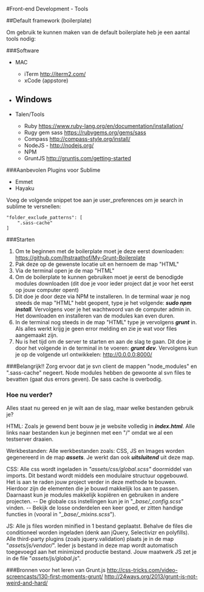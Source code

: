 #Front-end Development - Tools

##Default framework (boilerplate)

Om gebruik te kunnen maken van de default boilerplate heb je een aantal tools nodig:

###Software

 - MAC
	 - iTerm http://iterm2.com/
	 - xCode (appstore)
 - Windows
	 - 


 - Talen/Tools
	 - Ruby https://www.ruby-lang.org/en/documentation/installation/
	 - Rugy gem sass https://rubygems.org/gems/sass
 	 - Compass http://compass-style.org/install/
 	 - NodeJS - http://nodejs.org/ 
 	 - NPM
 	 - GruntJS http://gruntjs.com/getting-started

###Aanbevolen Plugins voor Sublime
 - Emmet
 - Hayaku

Voeg de volgende snippet toe aan je user_preferences om je search in sublime te versnellen:

    "folder_exclude_patterns": [
	  	".sass-cache"
  	]

###Starten

 1. Om te beginnen met de boilerplate moet je deze eerst downloaden:
    https://github.com/lhstraathof/My-Grunt-Boilerplate
 2. Pak deze op de gewenste locatie uit en hernoem de map "HTML"
 3. Via de terminal open je de map "HTML"
 4. Om de boilerplate te kunnen gebruiken moet je eerst de benodigde modules downloaden (dit doe je voor ieder project dat je voor het eerst op jouw computer opent)
 5. Dit doe je door deze via NPM te installeren. In de terminal waar je nog steeds de map "HTML" hebt geopent, type je het volgende: ***sudo npm install***. Vervolgens voer je het wachtwoord van de computer admin in. Het downloaden en installeren van de modules kan even duren.
 6. In de terminal nog steeds in de map "HTML" type je vervolgens ***grunt*** in. Als alles werkt krijg je geen error melding en zie je wat voor files aangemaakt zijn.
 7. Nu is het tijd om de server te starten en aan de slag te gaan. Dit doe je door het volgende in de terminal in te voeren: ***grunt dev***. Vervolgens kun je op de volgende url ontwikkelen: http://0.0.0.0:8000/

###Belangrijk!!
Zorg ervoor dat je svn client de mappen "node_modules" en ".sass-cache" negeert. Node modules hebben de gewoonte al svn files te bevatten (gaat dus errors geven). De sass cache is overbodig.

### Hoe nu verder?
Alles staat nu gereed en je wilt aan de slag, maar welke bestanden gebruik je?

HTML: Zoals je gewend bent bouw je je website volledig in ***index.html***. Alle links naar bestanden kun je beginnen met een "/" omdat we al een testserver draaien.

Werkbestanden: Alle werkbestanden zoals: CSS, JS en Images worden gegenereerd in de map ***assets***. Je werkt dan ook ***uitsluitend*** uit deze map.

CSS: Alle css wordt ingeladen in *"assets/css/global.scss"* doormiddel van imports. Dit bestand wordt middels een modulaire structuur opgebouwd. Het is aan te raden jouw project verder in deze methode te bouwen. Hierdoor zijn de elementen die je bouwd makkelijk los aan te passen. Daarnaast kun je modules makkelijk kopiëren en gebruiken in andere projecten. -- De globale css instellingen kun je in "*_base/_config.scss*" vinden. -- Bekijk de losse onderdelen een keer goed, er zitten handige functies in (vooral in "*_base/_mixins.scss*").

JS: Alle js files worden minified in 1 bestand geplaatst. Behalve de files die conditioneel worden ingeladen (denk aan jQuery, Selectivizr en polyfills). Alle third-party plugins (zoals jquery.validation) plaats je in de map "*assets/js/vendor/*". Ieder js bestand in deze map wordt automatisch toegevoegd aan het minimized productie bestand. Jouw maatwerk JS zet je in de file "*assets/js/global.js*".



###Bronnen voor het leren van Grunt.js
http://css-tricks.com/video-screencasts/130-first-moments-grunt/
http://24ways.org/2013/grunt-is-not-weird-and-hard/